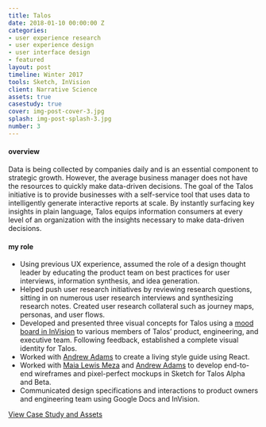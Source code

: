 ```yaml
---
title: Talos
date: 2018-01-10 00:00:00 Z
categories:
- user experience research
- user experience design
- user interface design
- featured
layout: post
timeline: Winter 2017
tools: Sketch, InVision
client: Narrative Science
assets: true
casestudy: true
cover: img-post-cover-3.jpg
splash: img-post-splash-3.jpg
number: 3
---
```


<h4 class="heading heading--regular heading--emphasize">overview</h4>
<div class="marker-post-heading"></div>
<p>
	Data is being collected by companies daily and is an essential component to strategic growth. However, the average business manager does not have the resources to quickly make data-driven decisions. The goal of the Talos initiative is to provide businesses with a self-service tool that uses data to intelligently generate interactive reports at scale. By instantly surfacing key insights in plain language, Talos equips information consumers at every level of an organization with the insights necessary to make data-driven decisions. 
</p>

<!--
<div class="post__casestudy">

	<h4 class="heading heading--regular heading--emphasize post__heading--stacked">understand</h4>
	<div class="marker-post-heading"></div>
	<h3 class="heading heading--fancy">Bringing insights directly to the end user</h3>
	<p>
		Talos was launched in the winter of 2017 with the goal of designing, building, and launching a product by the end of 2018. Given our rigorous timeline, we wanted to follow a lean UX approach to product design and development by making mistakes and quickly learning from those mistakes through quick iterations.
		<br>
		<br>
		Using data collected from existing customers of other products in Narrative Science’s portfolio, we had already begun to identify a prevalent business problem: that companies were not using the mass amount of data they were collecting daily to its fully extent. Further observation of potential and existing customers not only validated this initial assertion, but uncovered specific customer concerns.
	</p>
    <a href="#img3g">
        <img src="{{site.baseurl}}/assets/img-asset-3g.png" alt="image" class="post__asset">
    </a>
	<a href="#_" class="post__lightbox" id="img3g">
        <p class="post__lightbox__close">&#x2715;</p>
        <img src="{{site.baseurl}}/assets/img-asset-3g.png">
    </a>
    <br>
	<p>
		We bubbled up our learnings into three user archetypes:
	</p>
    <a href="#img3h">
        <img src="{{site.baseurl}}/assets/img-asset-3h.png" alt="image" class="post__asset">
    </a>
	<a href="#_" class="post__lightbox" id="img3h">
        <p class="post__lightbox__close">&#x2715;</p>
        <img src="{{site.baseurl}}/assets/img-asset-3h.png">
    </a>
	<p>
		With our potential users’ pain points in mind, we listed out our key assumptions and How Might We (HMW) questions to explicitly set a scope on our product goals:
	</p>
	<ul>
		<li>Business managers rely heavily on business analysts to package data into reports and Business Intelligence (BI) dashboards. However, business analysts are often strapped for time and do not have the resources to manually create custom reports for business managers. <i>How might we allow business analysts to deliver actionable insights to business managers at scale?</i></li>
		<li>Data packaged as BI dashboards are tailored towards analysts and not the end-user; business people have trouble translating the predominantly visual output into actionable insights. <i>How might we ensure that business people are receiving actionable insights in a digestible way?</i></li>
		<li>Business managers want to dive deeper into insights but must rely on business analysts to do so -- a process that is often inefficient and time-consuming. <i>How might we empowers business people to dive deeper to into their insights?</i></li>
	</ul>
	<p>
		Charting the behaviors, motivations, and pain points of our users as archetypes helped us empathize with our end user and determine the lens through which we would approach our user experience.
	</p>

	<h4 class="heading heading--regular heading--emphasize post__heading--stacked">create & test</h4>
	<div class="marker-post-heading"></div>
	<h3 class="heading heading--fancy">Innovating to fill in the gaps</h3>
	<p>
		Using our HMW questions, I led the product team through a number of sessions during which I encouraged team members to divergently brainstorm ideas. We developed the following hypotheses from an amalgamation of product team ideas:
	</p>
	<ul>
		<li>We believe that a data ingestion experience with basic extract, load, and transform (ETL) capabilities will allow a data steward to seamlessly load the necessary data into Talos for story configuration.</li>
		<li>We believe that an ontology mapping experience in Talos will allow business analysts to connect columns within their data to entities in Talos’ ontology, thus leveraging and building upon Talos’ intelligent knowledge base.</li>
		<li>We believe that a simple story configuration experience that intelligently yields insightful data-driven language will allow business analysts quickly package insights at scale.</li>
		<li>We believe that an interactive consumer experience will empower business managers to quickly discover their own insights without having to rely on business analysts.</li>
	</ul>
	<p>
		Our hypotheses helped us identify the major touchpoints of the platform we would need to build out in order to provide business analysts with the basic functionality needed to configure a story. 
	</p>
	<p>
		Following several rounds of rapid prototyping, wireframe development, iteration, and informal user testing with potential customers, we designed and developed an end-to-end product that demonstrated the functionality of Talos at the most foundational level. 
	</p>
    <a href="#img3i">
        <img src="{{site.baseurl}}/assets/img-asset-3i.jpg" alt="image" class="post__asset">
    </a>
	<a href="#_" class="post__lightbox" id="img3i">
        <p class="post__lightbox__close">&#x2715;</p>
        <img src="{{site.baseurl}}/assets/img-asset-3i.jpg">
    </a>
	<h4 class="heading heading--regular heading--emphasize post__heading--stacked">outcome</h4>
	<div class="marker-post-heading"></div>
	<h3 class="heading heading--fancy">An interactive consumer experience</h3>
	<p>
		Work on Talos in the first half of 2018 has resulted in an end-to-end version of Talos Alpha as well as the delivery of pixel-perfect mockups for the Beta iteration of Talos.
		<br>
		<br>
		Upon completion of Talos Beta in Fall 2018, we’ll be launching a Beta program to evaluate product value and identify usability pain points. We’ll do so by collecting and assessing qualitative and quantitative data from user testing, surveys, and analytics to inform our next iteration of assumptions and eventually our product.
	</p>
</div>

-->

<h4 class="heading heading--regular heading--emphasize post__heading--stacked">my role</h4>
<div class="marker-post-heading"></div>
<ul>
	<li>Using previous UX experience, assumed the role of a design thought leader by educating the product team on best practices for user interviews, information synthesis, and idea generation.</li>
	<li>Helped push user research initiatives by reviewing research questions, sitting in on numerous user research interviews and synthesizing research notes. Created user research collateral such as journey maps, personas, and user flows.</li>
	<li>Developed and presented three visual concepts for Talos using a <a href="https://projects.invisionapp.com/boards/4D3I948CJPR/">mood board in InVision</a> to various members of Talos’ product, engineering, and executive team. Following feedback, established a complete visual identity for Talos.</li>
	<li>Worked with <a href="https://www.linkedin.com/in/andrewjadams3/">Andrew Adams</a> to create a living style guide using React.</li>
	<li>Worked with <a href="https://www.linkedin.com/in/maia-lewis-meza/">Maia Lewis Meza</a> and <a href="https://www.linkedin.com/in/andrewjadams3/">Andrew Adams</a> to develop end-to-end wireframes and pixel-perfect mockups in Sketch for Talos Alpha and Beta.</li>
	<li>Communicated design specifications and interactions to product owners and engineering team using Google Docs and InVision.</li>
</ul>

<div class="container__button">
	<a class="button__case-study heading heading--regular heading--emphasize" href="https://www.dropbox.com/s/87qifz9dykivqy9/img-asset-3b.png?dl=0" target="_blank">View Case Study and Assets</a>
</div>





